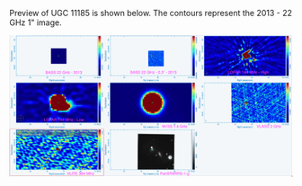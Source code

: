 Preview of UGC 11185 is shown below. The contours represent the 2013 - 22 GHz 1" image. 

![UGC11185.png](UGC11185.png "UGC11185")

